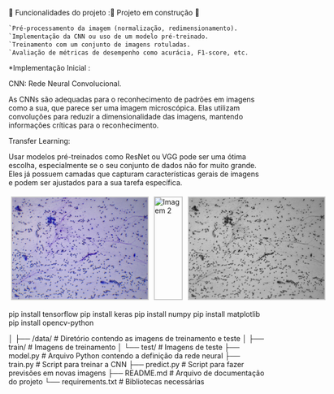 🔨 Funcionalidades do projeto :🚧 Projeto em construção 🚧

    `Pré-processamento da imagem (normalização, redimensionamento).
    `Implementação da CNN ou uso de um modelo pré-treinado.
    `Treinamento com um conjunto de imagens rotuladas.
    `Avaliação de métricas de desempenho como acurácia, F1-score, etc.

*Implementação Inicial :

CNN: Rede Neural Convolucional.

As CNNs são adequadas para o reconhecimento de padrões em imagens como a sua, que parece ser uma imagem microscópica. Elas utilizam convoluções para reduzir a dimensionalidade das imagens, mantendo informações críticas para o reconhecimento.

Transfer Learning:

Usar modelos pré-treinados como ResNet ou VGG pode ser uma ótima escolha, especialmente se o seu conjunto de dados não for muito grande. Eles já possuem camadas que capturam características gerais de imagens e podem ser ajustados para a sua tarefa específica.

<!DOCTYPE html>
<html lang="en">
<head>
    <meta charset="UTF-8">
    <meta name="viewport" content="width=device-width, initial-scale=1.0">
    <title>Imagens Lado a Lado</title>
    <style>
        .image-container {
            display: flex; /* Coloca as imagens lado a lado */
            justify-content: space-between; /* Espaçamento uniforme entre as imagens */
            align-items: center; /* Centraliza verticalmente */
            width: 100%; /* Largura total do contêiner */
        }
        .image-container img {
            width: 300px; /* Largura fixa para todas as imagens */
            height: 200px; /* Altura fixa para todas as imagens */
            object-fit: cover; /* Garante que a imagem cubra o espaço sem distorcer */
            border: 2px solid #ccc; /* Adiciona uma borda para melhor visualização */
            margin: 5px; /* Espaçamento entre as imagens */
        }
    </style>
</head>
<body>

<div class="image-container">
        <img src="CX 1.1 FD_2.jpg" alt=" # Imagem Inicial">
        <img src="CX_1.1_FD_2_bw.jpg" alt="Imagem 2"# Imagem de camada 2 tratamento de Coloração>
        <img src="CX_1.1_FD_2_grayscale.jpg" alt="# Imagem camada Cinza tratamento aninhado">
    </div>

pip install tensorflow pip install keras pip install numpy pip install matplotlib pip install opencv-python


│ ├── /data/ # Diretório contendo as imagens de treinamento e teste
│ ├── train/ # Imagens de treinamento
│ 
└── test/ # Imagens de teste 
  ├── model.py # Arquivo Python contendo a definição da rede neural 
  ├── train.py # Script para treinar a CNN 
  ├── predict.py # Script para fazer previsões em novas imagens 
  ├── README.md # Arquivo de documentação do projeto
  └── requirements.txt # Bibliotecas necessárias


